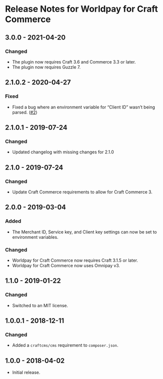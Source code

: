 # Release Notes for Worldpay for Craft Commerce

## 3.0.0 - 2021-04-20

### Changed
- The plugin now requires Craft 3.6 and Commerce 3.3 or later.
- The plugin now requires Guzzle 7.

## 2.1.0.2 - 2020-04-27

### Fixed
- Fixed a bug where an environment variable for “Client ID” wasn’t being parsed. ([#2](https://github.com/craftcms/commerce-worldpay/issues/2))

## 2.1.0.1 - 2019-07-24

### Changed
- Updated changelog with missing changes for 2.1.0

## 2.1.0 - 2019-07-24

### Changed
- Update Craft Commerce requirements to allow for Craft Commerce 3.

## 2.0.0 - 2019-03-04

### Added
- The Merchant ID, Service key, and Client key settings can now be set to environment variables.

### Changed
- Worldpay for Craft Commerce now requires Craft 3.1.5 or later.
- Worldpay for Craft Commerce now uses Omnipay v3.

## 1.1.0 - 2019-01-22

### Changed
- Switched to an MIT license.

## 1.0.0.1 - 2018-12-11

### Changed
- Added a `craftcms/cms` requirement to `composer.json`.

## 1.0.0 - 2018-04-02

- Initial release.
